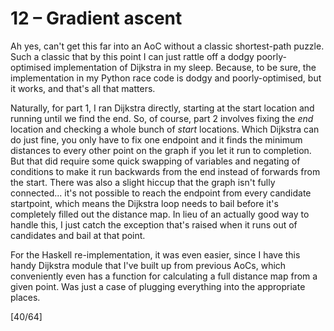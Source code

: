 # 12 &ndash; Gradient ascent
Ah yes, can't get this far into an AoC without a classic shortest-path puzzle. Such a classic that by this point I can just rattle off a dodgy poorly-optimised implementation of Dijkstra in my sleep. Because, to be sure, the implementation in my Python race code is dodgy and poorly-optimised, but it works, and that's all that matters.

Naturally, for part 1, I ran Dijkstra directly, starting at the start location and running until we find the end. So, of course, part 2 involves fixing the _end_ location and checking a whole bunch of _start_ locations. Which Dijkstra can do just fine, you only have to fix one endpoint and it finds the minimum distances to every other point on the graph if you let it run to completion. But that did require some quick swapping of variables and negating of conditions to make it run backwards from the end instead of forwards from the start. There was also a slight hiccup that the graph isn't fully connected... it's not possible to reach the endpoint from every candidate startpoint, which means the Dijkstra loop needs to bail before it's completely filled out the distance map. In lieu of an actually good way to handle this, I just catch the exception that's raised when it runs out of candidates and bail at that point.

For the Haskell re-implementation, it was even easier, since I have this handy Dijkstra module that I've built up from previous AoCs, which conveniently even has a function for calculating a full distance map from a given point. Was just a case of plugging everything into the appropriate places.

[40/64]
